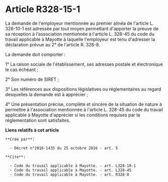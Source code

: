 # Article R328-15-1

La demande de l'employeur mentionnée au premier alinéa de l'article L. 328-10-1 est adressée par tout moyen permettant
d'apporter la preuve de sa réception à l'association mentionnée à l'article L. 328-45 du code du travail applicable à Mayotte
à laquelle l'employeur est tenu d'adresser la déclaration prévue au 2° de l'article R. 328-8. 

La demande doit comporter : 

1° La raison sociale de l'établissement, ses adresses postale et électronique le cas échéant ; 

2° Son numéro de SIRET ; 

3° Les références aux dispositions législatives ou réglementaires au regard desquelles la demande est à apprécier ; 

4° Une présentation précise, complète et sincère de la situation de nature à permettre à l'association mentionnée à l'article
L. 328-45 du code du travail applicable à Mayotte d'apprécier si les conditions requises par la réglementation sont
satisfaites.

**Liens relatifs à cet article**

	**Créé par**:

	  - Décret n°2016-1435 du 25 octobre 2016 - art. 5

	**Cite**:

	  - Code du travail applicable à Mayotte. - art. L328-10-1
	  - Code du travail applicable à Mayotte. - art. L328-45
	  - Code du travail applicable à Mayotte. - art. R328-8
